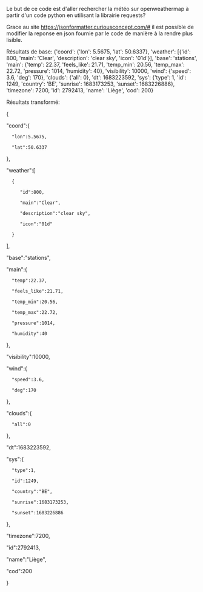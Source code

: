 
Le but de ce code est d'aller rechercher la météo sur openweathermap à partir d'un code python en utilisant la librairie requests?

Grace au site https://jsonformatter.curiousconcept.com/# il est possible de modifier la reponse en json fournie par le code de manière à la rendre plus lisible.


Résultats de base:
{'coord': {'lon': 5.5675, 'lat': 50.6337}, 'weather': [{'id': 800, 'main': 'Clear', 'description': 'clear sky', 'icon': '01d'}], 'base': 'stations', 'main': {'temp': 22.37, 'feels_like': 21.71, 'temp_min': 20.56, 'temp_max': 22.72, 'pressure': 1014, 'humidity': 40}, 'visibility': 10000, 'wind': {'speed': 3.6, 'deg': 170}, 'clouds': {'all': 0}, 'dt': 1683223592, 'sys': {'type': 1, 'id': 1249, 'country': 'BE', 'sunrise': 1683173253, 'sunset': 1683226886}, 'timezone': 7200, 'id': 2792413, 'name': 'Liège', 'cod': 200}


Résultats transformé:

{

   "coord":{
   
      "lon":5.5675,
      
      "lat":50.6337
      
   },
   
   "weather":[
   
      {
      
         "id":800,
         
         "main":"Clear",
         
         "description":"clear sky",
         
         "icon":"01d"
         
      }
      
   ],
   
   "base":"stations",
   
   "main":{
   
      "temp":22.37,
      
      "feels_like":21.71,
      
      "temp_min":20.56,
      
      "temp_max":22.72,
      
      "pressure":1014,
      
      "humidity":40
      
   },
   
   "visibility":10000,
   
   "wind":{
   
      "speed":3.6,
      
      "deg":170
      
   },
   
   "clouds":{
   
      "all":0
      
   },
   
   "dt":1683223592,
   
   "sys":{
   
      "type":1,
      
      "id":1249,
      
      "country":"BE",
      
      "sunrise":1683173253,
      
      "sunset":1683226886
      
   },
   
   "timezone":7200,
   
   "id":2792413,
   
   "name":"Liège",
   
   "cod":200
   
}
